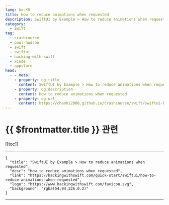 ```yaml
---
lang: ko-KR
title: How to reduce animations when requested
description: SwiftUI by Example > How to reduce animations when requested
category:
  - Swift
tag: 
  - crashcourse
  - paul-hudson
  - swift
  - swiftui
  - hacking-with-swift
  - xcode
  - appstore
head:
  - - meta:
    - property: og:title
      content: SwiftUI by Example > How to reduce animations when requested
    - property: og:description
      content: How to reduce animations when requested
    - property: og:url
      content: https://chanhi2000.github.io/crashcourse/swift/swiftui-by-example/22-accessibility/how-to-reduce-animations-when-requested.html
---
```


# {{ $frontmatter.title }} 관련

[[toc]]

---

```component VPCard
{
  "title": "SwiftUI by Example > How to reduce animations when requested",
  "desc": "How to reduce animations when requested",
  "link": "https://hackingwithswift.com/quick-start/swiftui/how-to-reduce-animations-when-requested",
  "logo": "https://www.hackingwithswift.com/favicon.svg",
  "background": "rgba(54,94,226,0.2)"
}
```

---

<TagLinks />